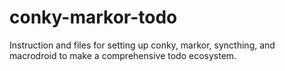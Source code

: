 # conky-markor-todo
Instruction and files for setting up conky, markor, syncthing, and macrodroid to make a comprehensive todo ecosystem.

